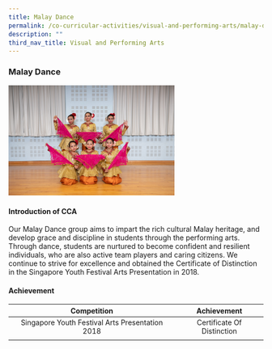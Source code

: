 ```yaml
---
title: Malay Dance
permalink: /co-curricular-activities/visual-and-performing-arts/malay-dance/
description: ""
third_nav_title: Visual and Performing Arts
---
```

### **Malay Dance**
<img src="/images/vpa3.jpg" style="width:65%">

#### **Introduction of CCA**
Our Malay Dance group aims to impart the rich cultural Malay heritage, and develop grace and discipline in students through the performing arts. Through dance, students are nurtured to become confident and resilient individuals, who are also active team players and caring citizens. We continue to strive for excellence and obtained the Certificate of Distinction in the Singapore Youth Festival Arts Presentation in 2018.

#### **Achievement**

| Competition | Achievement |
|:---:|:---:|
| Singapore Youth Festival Arts Presentation 2018 | Certificate Of Distinction |
|  |  |